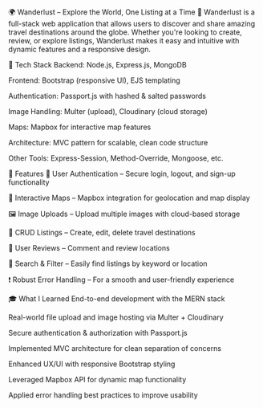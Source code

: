 🌍 Wanderlust – Explore the World, One Listing at a Time 🌟
Wanderlust is a full-stack web application that allows users to discover and share amazing travel destinations around the globe. Whether you're looking to create, review, or explore listings, Wanderlust makes it easy and intuitive with dynamic features and a responsive design.

🚀 Tech Stack
Backend: Node.js, Express.js, MongoDB

Frontend: Bootstrap (responsive UI), EJS templating

Authentication: Passport.js with hashed & salted passwords

Image Handling: Multer (upload), Cloudinary (cloud storage)

Maps: Mapbox for interactive map features

Architecture: MVC pattern for scalable, clean code structure

Other Tools: Express-Session, Method-Override, Mongoose, etc.

🌟 Features
🔐 User Authentication – Secure login, logout, and sign-up functionality

🧭 Interactive Maps – Mapbox integration for geolocation and map display

🖼 Image Uploads – Upload multiple images with cloud-based storage

📍 CRUD Listings – Create, edit, delete travel destinations

💬 User Reviews – Comment and review locations

🔎 Search & Filter – Easily find listings by keyword or location

❗ Robust Error Handling – For a smooth and user-friendly experience

🎓 What I Learned
End-to-end development with the MERN stack

Real-world file upload and image hosting via Multer + Cloudinary

Secure authentication & authorization with Passport.js

Implemented MVC architecture for clean separation of concerns

Enhanced UX/UI with responsive Bootstrap styling

Leveraged Mapbox API for dynamic map functionality

Applied error handling best practices to improve usability
